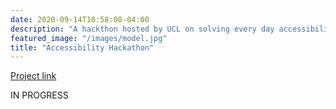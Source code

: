 ```yaml
---
date: 2020-09-14T10:58:08-04:00
description: "A hackthon hosted by UCL on solving every day accessibility issues."
featured_image: "/images/model.jpg"
title: "Accessibility Hackathon"
---
```

[Project link](https://github.com/dylan9012/accessibility-hackathon)

IN PROGRESS

